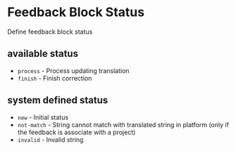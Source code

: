 # Feedback Block Status

Define feedback block status

## available status
- `process` - Process updating translation
- `finish` - Finish correction

## system defined status
- `new` - Initial status
- `not-match` - String cannot match with translated string in platform (only if the feedback is associate with a project)
- `invalid` - Invalid string